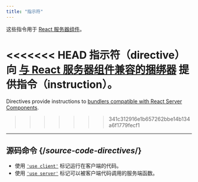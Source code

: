 ```yaml
---
title: "指示符"
---
```


<RSC>

这些指令用于 [React 服务器组件](/reference/rsc/server-components)。

</RSC>

<Intro>

<<<<<<< HEAD
指示符（directive）向 [与 React 服务器组件兼容的捆绑器](/learn/start-a-new-react-project#bleeding-edge-react-frameworks) 提供指令（instruction）。
=======
Directives provide instructions to [bundlers compatible with React Server Components](/learn/start-a-new-react-project#full-stack-frameworks).
>>>>>>> 341c312916e1b657262bbe14b134a6f1779fecf1

</Intro>

---

## 源码命令 {/*source-code-directives*/}

* 使用 [`'use client'`](/reference/rsc/use-client) 标记运行在客户端的代码。
* 使用 [`'use server'`](/reference/rsc/use-server) 标记可以被客户端代码调用的服务端函数。
